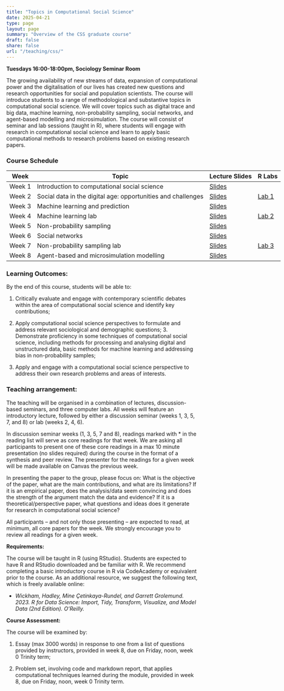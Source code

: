 ```yaml
---
title: "Topics in Computational Social Science"
date: 2025-04-21
type: page
layout: page
summary: "Overview of the CSS graduate course"
draft: false
share: false
url: "/teaching/css/"
---
```


**Tuesdays 16:00-18:00pm, Sociology Seminar Room**


The growing availability of new streams of data, expansion of computational power and the digitalisation of our lives has created new questions and research opportunities for social and population scientists. The course will introduce students to a range of methodological and substantive topics in computational social science. We will cover topics such as digital trace and big data, machine learning, non-probability sampling, social networks, and agent-based modelling and microsimulation. The course will consist of seminar and lab sessions (taught in R), where students will engage with research in computational social science and learn to apply basic computational methods to research problems based on existing research papers.

### Course Schedule

<table style="min-width: 1200px; font-size: 1rem;">
  <thead>
    <tr>
      <th>Week</th>
      <th>Topic</th>
      <th>Lecture Slides</th>
      <th>R Labs</th>
    </tr>
  </thead>
  <tbody>
    <tr>
      <td>Week 1</td>
      <td>Introduction to computational social science</td>
      <td><a href="https://docs.google.com/presentation/d/13t7LNHBYU1zrtXvAqYnapZ8Dhh-ljfMJCV-njYcD9io/edit?usp=sharing" target="_blank">Slides</a></td>
      <td></td>
    </tr>
    <tr>
      <td>Week 2</td>
      <td>Social data in the digital age: opportunities and challenges</td>
      <td><a href="https://docs.google.com/presentation/d/1BQLEHZURV8CFreBzPdDz0Y1qvej34JxbbAbT2Mm_3xg/edit?usp=sharing" target="_blank">Slides</a></td>
      <td><a href="https://github.com/caseybreen/css_course/blob/main/labs/lab1/css_lab1.qmd" target="_blank">Lab 1</a></td>
    </tr>
    <tr>
      <td>Week 3</td>
      <td>Machine learning and prediction</td>
      <td><a href="https://docs.google.com/presentation/d/1PFXmsI9tGyObkZ2bxS980XKzRWRBlpQvJ6fA3SP035Q/edit?usp=sharing" target="_blank">Slides</a></td>
      <td></td>
    </tr>
    <tr>
      <td>Week 4</td>
      <td>Machine learning lab</td>
      <td><a href="https://docs.google.com/presentation/d/1K046klcdWtJbV6VSgBeQOFbY4iIgL8_ug-uFdFpAZuI/edit?usp=sharing" target="_blank">Slides</a></td>
      <td><a href="https://github.com/caseybreen/css_course/blob/main/labs/lab2/css_lab2.qmd" target="_blank">Lab 2</a></td>
    </tr>
    <tr>
      <td>Week 5</td>
      <td>Non-probability sampling</td>
      <td><a href="https://docs.google.com/presentation/d/1b-r0yzuPmKHSp3lh2C7DZuQi5neyieX0ttnenwu5JCw/edit?usp=sharing" target="_blank">Slides</a></td>
      <td></td>
    </tr>
    <tr>
      <td>Week 6</td>
      <td>Social networks</td>
      <td><a href="https://docs.google.com/presentation/d/123FSUlKAhM_NWrwXwzZFBtA6Cj6pvlbqOF8b4qExFqs/edit?usp=sharing" target="_blank">Slides</a></td>
      <td></td>
    </tr>
    <tr>
      <td>Week 7</td>
      <td>Non-probability sampling lab</td>
      <td><a href="https://docs.google.com/presentation/d/1VOwPoAcnB-_tsUAXMTceD0mt51Wy-f_Dmz9LXELABoQ/edit?usp=sharing" target="_blank">Slides</a></td>
      <td><a href="https://github.com/caseybreen/css_course/blob/main/labs/lab3/css_lab3.qmd" target="_blank">Lab 3</a></td>
    </tr>
    <tr>
      <td>Week 8</td>
      <td>Agent-based and microsimulation modelling</td>
      <td><a href="https://docs.google.com/presentation/d/1FYl7VQy5S8khuGGXkx8VW-2OP2yqfanGS93hFbLdxaI/edit?usp=sharing" target="_blank">Slides</a></td>
      <td></td>
    </tr>
  </tbody>
</table>


### Learning Outcomes:

By the end of this course, students will be able to:

1. Critically evaluate and engage with contemporary scientific debates within the area of computational social science and identify key contributions;

2. Apply computational social science perspectives to formulate and address relevant sociological and demographic questions; 3. Demonstrate proficiency in some techniques of computational social science, including methods for processing and analysing digital and unstructured data, basic methods for machine learning and addressing bias in non-probability samples;

4. Apply and engage with a computational social science perspective to address their own research problems and areas of interests.

### Teaching arrangement:

The teaching will be organised in a combination of lectures, discussion-based seminars, and three computer labs. All weeks will feature an introductory lecture, followed by either a discussion seminar (weeks 1, 3, 5, 7, and 8) or lab (weeks 2, 4, 6).

In discussion seminar weeks (1, 3, 5, 7 and 8), readings marked with * in the reading list will serve as core readings for that week. We are asking all participants to present one of these core readings in a max 10 minute presentation (no slides required) during the course in the format of a synthesis and peer review. The presenter for the readings for a given week will be made available on Canvas the previous week.

In presenting the paper to the group, please focus on: What is the objective of the paper, what are the main contributions, and what are its limitations? If it is an empirical paper, does the analysis/data seem convincing and does the strength of the argument match the data and evidence? If it is a theoretical/perspective paper, what questions and ideas does it generate for research in computational social science?

All participants – and not only those presenting – are expected to read, at minimum, all core papers for the week. We strongly encourage you to review all readings for a given week.

**Requirements:**

The course will be taught in R (using RStudio). Students are expected to have R and RStudio downloaded and be familiar with R. We recommend completing a basic introductory course in R via CodeAcademy or equivalent prior to the course. As an additional resource, we suggest the following text, which is freely available online:

- *Wickham, Hadley, Mine Çetinkaya-Rundel, and Garrett Grolemund. 2023. R for Data Science: Import, Tidy, Transform, Visualize, and Model Data (2nd Edition). O’Reilly.*

**Course Assessment:**

The course will be examined by:

1. Essay (max 3000 words) in response to one from a list of questions provided by instructors, provided in week 8, due on Friday, noon, week 0 Trinity term; 

2. Problem set, involving code and markdown report, that applies computational techniques learned during the module, provided in week 8, due on Friday, noon, week 0 Trinity term.
